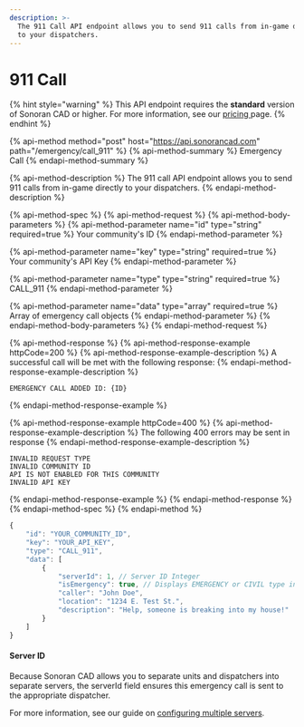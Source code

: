 ```yaml
---
description: >-
  The 911 Call API endpoint allows you to send 911 calls from in-game directly
  to your dispatchers.
---
```


# 911 Call

{% hint style="warning" %}
This API endpoint requires the **standard** version of Sonoran CAD or higher. For more information, see our [pricing ](../../../../pricing/faq/)page.
{% endhint %}

{% api-method method="post" host="https://api.sonorancad.com" path="/emergency/call\_911" %}
{% api-method-summary %}
Emergency Call
{% endapi-method-summary %}

{% api-method-description %}
The 911 call API endpoint allows you to send 911 calls from in-game directly to your dispatchers.
{% endapi-method-description %}

{% api-method-spec %}
{% api-method-request %}
{% api-method-body-parameters %}
{% api-method-parameter name="id" type="string" required=true %}
Your community's ID
{% endapi-method-parameter %}

{% api-method-parameter name="key" type="string" required=true %}
Your community's API Key
{% endapi-method-parameter %}

{% api-method-parameter name="type" type="string" required=true %}
CALL\_911
{% endapi-method-parameter %}

{% api-method-parameter name="data" type="array" required=true %}
Array of emergency call objects
{% endapi-method-parameter %}
{% endapi-method-body-parameters %}
{% endapi-method-request %}

{% api-method-response %}
{% api-method-response-example httpCode=200 %}
{% api-method-response-example-description %}
A successful call will be met with the following response:
{% endapi-method-response-example-description %}

```
EMERGENCY CALL ADDED ID: {ID}
```
{% endapi-method-response-example %}

{% api-method-response-example httpCode=400 %}
{% api-method-response-example-description %}
The following 400 errors may be sent in response
{% endapi-method-response-example-description %}

```
INVALID REQUEST TYPE
INVALID COMMUNITY ID
API IS NOT ENABLED FOR THIS COMMUNITY
INVALID API KEY
```
{% endapi-method-response-example %}
{% endapi-method-response %}
{% endapi-method-spec %}
{% endapi-method %}

```javascript
{
    "id": "YOUR_COMMUNITY_ID",
    "key": "YOUR_API_KEY",
    "type": "CALL_911",
    "data": [
        {
            "serverId": 1, // Server ID Integer
            "isEmergency": true, // Displays EMERGENCY or CIVIL type in the CAD
            "caller": "John Doe",
            "location": "1234 E. Test St.",
            "description": "Help, someone is breaking into my house!"
        }
    ]
}
```

#### Server ID

Because Sonoran CAD allows you to separate units and dispatchers into separate servers, the serverId field ensures this emergency call is sent to the appropriate dispatcher.  
  
For more information, see our guide on [configuring multiple servers](../../../../tutorials/customization/configuring-multiple-servers.md).

